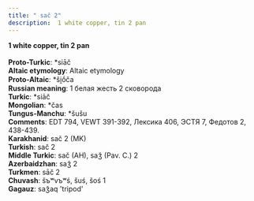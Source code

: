 ```yaml
---
title: " sač 2"
description:  1 white copper, tin 2 pan
---
```

<strong> 1 white copper, tin 2 pan</strong><br><br>
<strong>Proto-Turkic</strong>:  *siāč<br>
<strong>Altaic etymology</strong>:  Altaic etymology<br>
<strong> Proto-Altaic</strong>:  *ši̯ṓča<br>
<strong>Russian meaning</strong>:  1 белая жесть 2 сковорода<br>
<strong>Turkic</strong>:  *siāč<br>
<strong>Mongolian</strong>:  *čas<br>
<strong>Tungus-Manchu</strong>:  *šušu<br>
<strong>Comments</strong>:  EDT 794, VEWT 391-392, Лексика 406, ЭСТЯ 7, Федотов 2, 438-439.<br>
<strong>Karakhanid</strong>:  sač 2 (MK)<br>
<strong>Turkish</strong>:  sač 2<br>
<strong>Middle Turkic</strong>:  sač (AH), saǯ (Pav. C.) 2<br>
<strong>Azerbaidzhan</strong>:  saǯ 2<br>
<strong>Turkmen</strong>:  sāč 2<br>
<strong>Chuvash</strong>:  šъʷvъʷś, šuś, šoś 1<br>
<strong>Gagauz</strong>:  saǯaq 'tripod'<br>


